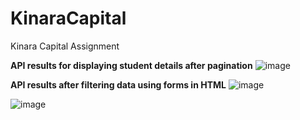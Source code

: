 # KinaraCapital
Kinara Capital Assignment


**API results for displaying student details after pagination**
![image](https://github.com/AbhinayReddyKunduru/KinaraCapital/assets/59594811/82824b0b-fdaf-4599-8bb8-c06e178b2626)

**API results after filtering data using forms in HTML**
![image](https://github.com/AbhinayReddyKunduru/KinaraCapital/assets/59594811/2b74e6f0-1cec-4280-8389-4091cf73d11b)

![image](https://github.com/AbhinayReddyKunduru/KinaraCapital/assets/59594811/8c537985-b65d-4bf8-a6a1-521ba3ed535b)
